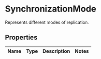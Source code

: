 # SynchronizationMode

Represents different modes of replication. 
## Properties
| Name | Type | Description | Notes |
| ------------ | ------------- | ------------- | ------------- |


